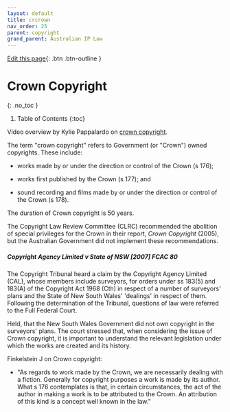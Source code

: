 ```yaml
---
layout: default
title: crcrown
nav_order: 25
parent: copyright
grand_parent: Australian IP Law
---
```

[Edit this page](https://github.com/nicsuzor/wikijuris/blob/master/ausip/crowncopyright.markdown){: .btn .btn-outline }



# Crown Copyright
{: .no_toc }

1. Table of Contents
{:toc}

Video overview by Kylie Pappalardo on [crown copyright](https://www.youtube.com/watch?v=EqxyEZwLGUI).

The term "crown copyright" refers to Government (or "Crown") owned copyrights. These include:


- works made by or under the direction or control of the Crown (s 176);

- works first published by the Crown (s 177); and

- sound recording and films made by or under the direction or control of the Crown (s 178).


The duration of Crown copyright is 50 years.

The Copyright Law Review Committee (CLRC) recommended the abolition of special privileges for the Crown in their report, *Crown Copyright* (2005), but the Australian Government did not implement these recommendations.


##### Copyright Agency Limited v State of NSW [2007] FCAC 80

The Copyright Tribunal heard a claim by the Copyright Agency Limited (CAL), whose members include surveyors, for orders under ss 183(5) and 183(A) of the Copyright Act 1968 (Cth) in respect of a number of surveyors' plans and the State of New South Wales' 'dealings' in respect of them. Following the determination of the Tribunal, questions of law were referred to the Full Federal Court.

Held, that the New South Wales Government did not own copyright in the surveyors' plans.  The court stressed that, when considering the issue of Crown copyright, it is important to understand the relevant legislation under which the works are created and its history.

Finkelstein J on Crown copyright:

  * "As regards to work made by the Crown, we are necessarily dealing with a fiction. Generally for copyright purposes a work is made by its author. What s 176 contemplates is that, in certain circumstances, the act of the author in making a work is to be attributed to the Crown. An attribution of this kind is a concept well known in the law."
